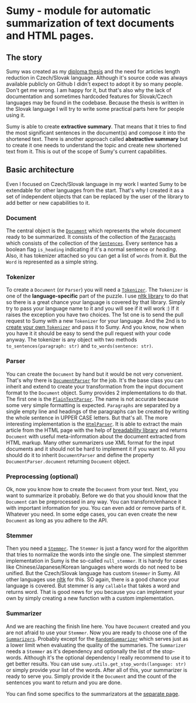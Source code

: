 # Sumy - module for automatic summarization of text documents and HTML pages.

## The story

Sumy was created as my [diploma thesis](https://hdl.handle.net/11012/53529) and the need for articles length reduction in Czech/Slovak language. Although it's source code was always available publicly on Github I didn't expect to adopt it by so many people. Don't get me wrong. I am happy for it, but that's also why the lack of documentation and sometimes hardcoded features for Slovak/Czech languages may be found in the codebase. Because the thesis is written in the Slovak language I will try to write some practical parts here for people using it.

Sumy is able to create **extractive summary**. That means that it tries to find the most significant sentences in the document(s) and compose it into the shortened text. There is another approach called **abstractive summary** but to create it one needs to understand the topic and create new shortened text from it. This is out of the scope of Sumy's current capabilities.

## Basic architecture

Even I focused on Czech/Slovak language in my work I wanted Sumy to be extendable for other languages from the start. That's why I created it as a set of independent objects that can be replaced by the user of the library to add better or new capabilities to it.

### Document
The central object is the [`Document`](https://github.com/miso-belica/sumy/blob/master/sumy/models/dom/_document.py) which represents the whole document ready to be summarized. It consists of the collection of the [`Paragraphs`](https://github.com/miso-belica/sumy/blob/master/sumy/models/dom/_paragraph.py) which consists of the collection of the [`Sentences`](https://github.com/miso-belica/sumy/blob/master/sumy/models/dom/_sentence.py). Every sentence has a boolean flag `is_heading` indicating if it's a normal sentence or _heading_. Also, it has tokenizer attached so you can get a list of `words` from it. But the `Word` is represented as a simple string.

### Tokenizer
To create a `Document` (or `Parser`) you will need a [`Tokenizer`](https://github.com/miso-belica/sumy/blob/master/sumy/nlp/tokenizers.py). The `Tokenizer` is one of the **language-specific** part of the puzzle. I use [nltk library](https://www.nltk.org/api/nltk.tokenize.html) to do that so there is a great chance your language is covered by that library. Simply try to pass your language name to it and you will see if it will work :) If it raises the exception you have two choices. The 1st one is to send the pull request to Sumy with a new `Tokenizer` for your language. And the 2nd is to [create your own `Tokenizer`](how-to-add-new-language.md) and pass it to Sumy. And you know, now when you have it it should be easy to send the pull request with your code anyway. The tokenizer is any object with two methods `to_sentences(paragraph: str)` and `to_words(sentence: str)`.

### Parser 
You can create the `Document` by hand but it would be not very convenient. That's why there is [`DocumentParser`](https://github.com/miso-belica/sumy/blob/master/sumy/parsers/parser.py) for the job. It's the base class you can inherit and extend to create your transformation from the input document format to the `Document` object. Sumy provides 2 implementations to do that. The first one is the [`PlainTextParser`](https://github.com/miso-belica/sumy/blob/master/sumy/parsers/plaintext.py). The name is not accurate because some very simple formatting is expected. `Paragraphs` are separated by a single empty line and headings of the paragraphs can be created by writing the whole sentence in UPPER CASE letters. But that's all. The more interesting implementation is the [`HtmlParser`](https://github.com/miso-belica/sumy/blob/master/sumy/parsers/html.py). It is able to extract the main article from the HTML page with the help of [breadability library](https://github.com/bookieio/breadability) and returns `Document` with useful meta-information about the document extracted from HTML markup. Many other summarizers use XML format for the input documents and it should not be hard to implement it if you want to. All you should do it to inherit `DocumentParser` and define the property `DocumentParser.document` returning `Document` object.

### Preprocessing (optional)
Ok, now you know how to create the `Document` from your text. Next, you want to summarize it probably. Before we do that you should know that the `Document` can be preprocessed in any way. You can transform/enhance it with important information for you. You can even add or remove parts of it. Whatever you need. In some edge cases, you can even create the new `Document` as long as you adhere to the API.

### Stemmer
Then you need a [`Stemmer`](https://github.com/miso-belica/sumy/blob/master/sumy/nlp/stemmers/__init__.py). The `Stemmer` is just a fancy word for the algorithm that tries to normalize the words into the single one. The simplest stemmer implementation in Sumy is the so-called `null_stemmer`. It is handy for cases like Chinese/Japanese/Korean languages where words do not need to be unified. But the Czech/Slovak language has custom `Stemmer` in Sumy. All other languages use [nltk](https://www.nltk.org/api/nltk.stem.html) for this. SO again, there is a good chance your language is covered. But stemmer is any `callable` that takes a word and returns word. That is good news for you because you can implement your own by simply creating a new function with a custom implementation.

### Summarizer
And we are reaching the finish line here. You have `Document` created and you are not afraid to use your `Stemmer`. Now you are ready to choose one of the [`Summarizers`](https://github.com/miso-belica/sumy/tree/master/sumy/summarizers). Probably except for the [`RandomSummarizer`](https://github.com/miso-belica/sumy/blob/master/sumy/summarizers/random.py) which serves just as a lower limit when evaluating the quality of the summaries. The `Summarizer` needs a `Stemmer` as it's dependency and optionally the list of the stop-words. Although it's the optional dependency I really recommend to use it to get better results. You can use `sumy.utils.get_stop_words(language: str)` or simply provide your list of the words. After all of this, your summarizer is ready to serve you. Simply provide it the `Document` and the count of the sentences you want to return and you are done.

You can find some specifics to the summarizators at the [separate page](summarizators.md).
